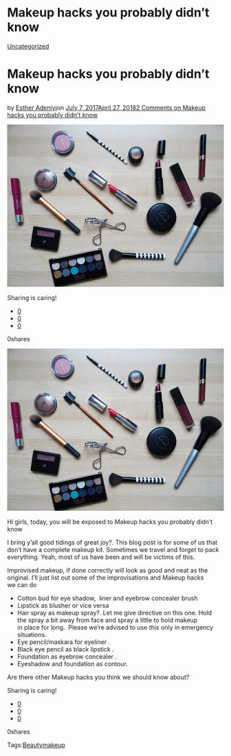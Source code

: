 # Makeup hacks you probably didn’t know

[Uncategorized](https://estheradeniyi.com/category/uncategorized/)
# Makeup hacks you probably didn&#x2019;t know

by [Esther Adeniyi](https://estheradeniyi.com/author/esther-adeniyi/)on [July 7, 2017April 27, 2018](https://estheradeniyi.com/makeup-hacks-you-probably-didnt-know/)[2 Comments on Makeup hacks you probably didn&#x2019;t know](https://estheradeniyi.com/makeup-hacks-you-probably-didnt-know/#comments)

![](images/Makeupmaterials.jpg)

Sharing is caring!

- [0](https://www.facebook.com/sharer/sharer.php?u=https%3A%2F%2Festheradeniyi.com%2Fmakeup-hacks-you-probably-didnt-know%2F&amp;t=Makeup%20hacks%20you%20probably%20didn%27t%20know)
- [0](https://twitter.com/intent/tweet?text=Makeup%20hacks%20you%20probably%20didn%27t%20know&amp;url=https%3A%2F%2Festheradeniyi.com%2Fmakeup-hacks-you-probably-didnt-know%2F)
- [0](#)

0shares

[![Makeup hacks you probably didn&apos;t know](images/Makeupmaterials.jpg)](images/Makeupmaterials.jpg)

 Hi&#xA0;girls, today, you will be exposed to&#xA0;Makeup hacks you probably didn&#x2019;t know

I&#xA0;bring y&#x2019;all&#xA0;good&#xA0;tidings of great joy?. This blog post is for some of us that don&#x2019;t&#xA0;have a&#xA0;complete makeup kit. Sometimes we&#xA0;travel and forget to pack everything.&#xA0;Yeah, most&#xA0;of&#xA0;us&#xA0;have&#xA0;been and&#xA0;will be victims of this.

Improvised makeup, if&#xA0;done&#xA0;correctly&#xA0;will&#xA0;look as&#xA0;good and neat as the original.&#xA0;I&#x2019;ll&#xA0;just list out some&#xA0;of the&#xA0;improvisations and Makeup hacks we&#xA0;can&#xA0;do

- Cotton bud for eye shadow, &#xA0;liner and eyebrow concealer&#xA0;brush
- Lipstick as&#xA0;blusher or&#xA0;vice versa&#xA0;
- Hair&#xA0;spray as makeup spray?. Let&#xA0;me give&#xA0;directive&#xA0;on&#xA0;this one.&#xA0;Hold the&#xA0;spray a bit away&#xA0;from face and&#xA0;spray a&#xA0;little to hold makeup in&#xA0;place&#xA0;for long. &#xA0;Please&#xA0;we&#x2019;re advised to use&#xA0;this only in&#xA0;emergency situations.&#xA0;
- Eye pencil/maskara for&#xA0;eyeliner .&#xA0;
- Black&#xA0;eye&#xA0;pencil as&#xA0;black&#xA0;lipstick .&#xA0;
- Foundation as eyebrow concealer .&#xA0;
- Eyeshadow and&#xA0;foundation as contour.&#xA0;

 Are&#xA0;there&#xA0;other Makeup hacks you think we should know about?&#xA0;

Sharing is caring!

- [0](https://www.facebook.com/sharer/sharer.php?u=https%3A%2F%2Festheradeniyi.com%2Fmakeup-hacks-you-probably-didnt-know%2F&amp;t=Makeup%20hacks%20you%20probably%20didn%27t%20know)
- [0](https://twitter.com/intent/tweet?text=Makeup%20hacks%20you%20probably%20didn%27t%20know&amp;url=https%3A%2F%2Festheradeniyi.com%2Fmakeup-hacks-you-probably-didnt-know%2F)
- [0](#)

0shares

Tags:[Beauty](https://estheradeniyi.com/tag/beauty/)[makeup](https://estheradeniyi.com/tag/makeup/)